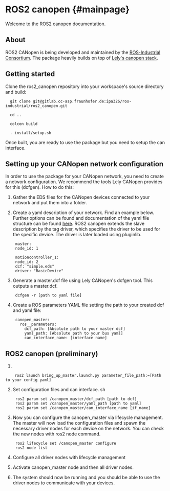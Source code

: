 # ROS2 canopen {#mainpage}

Welcome to the ROS2 canopen documentation.

## About
ROS2 CANopen is being developed and maintained by the [ROS-Industrial Consortium](rosindustrial.org). The package heavily builds on top of [Lely's canopen stack](https://opensource.lely.com/canopen/).


## Getting started
Clone the ros2_canopen repository into your workspace's source directory and build:

      git clone git@gitlab.cc-asp.fraunhofer.de:ipa326/ros-industrial/ros2_canopen.git

      cd ..

      colcon build

      . install/setup.sh

Once built, you are ready to use the package but you need to setup the can interface.


## Setting up your CANopen network configuration
In order to use the package for your CANopen network, you need to create a network configuration. We recommend the tools Lely CANopen provides for this (dcfgen). How to do this:

1. Gather the EDS files for the CANopen devices connected to your network and put them into a folder.

2. Create a yaml description of your network. Find an example below. Further options can be found and documentation of the yaml file structure can be found [here](https://opensource.lely.com/canopen/docs/dcf-tools/). ROS2 canopen extends the slave description by the tag driver, which specifies the driver to be used for the specific device. The driver is later loaded using pluginlib.

        master:
        node_id: 1

        motioncontroller_1:
        node_id: 2
        dcf: "simple.eds"
        driver: "BasicDevice"


3. Generate a master.dcf file using Lely CANopen's dcfgen tool. This outputs a master.dcf.

        dcfgen -r [path to yaml file]

4. Create a ROS parameters YAML file setting the path to your created dcf and yaml file:

        canopen_master:
          ros__parameters:
            dcf_path: [Absolute path to your master dcf]
            yaml_path: [Absolute path to your bus yaml]
            can_interface_name: [interface name]



## ROS2 canopen (preliminary)
1.

        ros2 launch bring_up_master.launch.py parameter_file_path:=[Path to your config yaml]


2. Set configuration files and can interface.
sh

        ros2 param set /canopen_master/dcf_path [path to dcf]
        ros2 param set /canopen_master/yaml_path [path to yaml]
        ros2 param set /canopen_master/can_interface_name [if_name]

3. Now you can configure the canopen_master via lifecycle management. The master will now load the configuration files and spawn the necessary driver nodes for each device on the network. You can check the new nodes with ros2 node command.

        ros2 lifecycle set /canopen_master configure
        ros2 node list


4. Configure all driver nodes with lifecycle management

5. Activate canopen_master node and then all driver nodes.

6. The system should now be running and you should be able to use the driver nodes to communicate with your devices.

